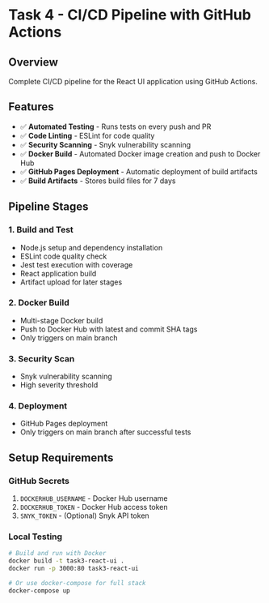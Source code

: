 # Task 4 - CI/CD Pipeline with GitHub Actions

## Overview
Complete CI/CD pipeline for the React UI application using GitHub Actions.

## Features
- ✅ **Automated Testing** - Runs tests on every push and PR
- ✅ **Code Linting** - ESLint for code quality
- ✅ **Security Scanning** - Snyk vulnerability scanning
- ✅ **Docker Build** - Automated Docker image creation and push to Docker Hub
- ✅ **GitHub Pages Deployment** - Automatic deployment of build artifacts
- ✅ **Build Artifacts** - Stores build files for 7 days

## Pipeline Stages

### 1. Build and Test
- Node.js setup and dependency installation
- ESLint code quality check
- Jest test execution with coverage
- React application build
- Artifact upload for later stages

### 2. Docker Build
- Multi-stage Docker build
- Push to Docker Hub with latest and commit SHA tags
- Only triggers on main branch

### 3. Security Scan
- Snyk vulnerability scanning
- High severity threshold

### 4. Deployment
- GitHub Pages deployment
- Only triggers on main branch after successful tests

## Setup Requirements

### GitHub Secrets
1. `DOCKERHUB_USERNAME` - Docker Hub username
2. `DOCKERHUB_TOKEN` - Docker Hub access token
3. `SNYK_TOKEN` - (Optional) Snyk API token

### Local Testing
```bash
# Build and run with Docker
docker build -t task3-react-ui .
docker run -p 3000:80 task3-react-ui

# Or use docker-compose for full stack
docker-compose up
